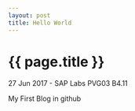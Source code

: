 ```yaml
---
layout: post
title: Hello World
---
```


{{ page.title }}
================

<p class="meta">27 Jun 2017 - SAP Labs PVG03 B4.11</p>

My First Blog in github